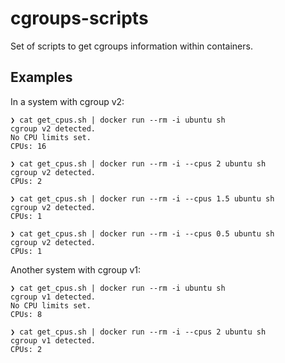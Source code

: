 # cgroups-scripts

Set of scripts to get cgroups information within containers.

## Examples

In a system with cgroup v2:

```console
❯ cat get_cpus.sh | docker run --rm -i ubuntu sh
cgroup v2 detected.
No CPU limits set.
CPUs: 16

❯ cat get_cpus.sh | docker run --rm -i --cpus 2 ubuntu sh
cgroup v2 detected.
CPUs: 2

❯ cat get_cpus.sh | docker run --rm -i --cpus 1.5 ubuntu sh
cgroup v2 detected.
CPUs: 1

❯ cat get_cpus.sh | docker run --rm -i --cpus 0.5 ubuntu sh
cgroup v2 detected.
CPUs: 1
```

Another system with cgroup v1:

```console
❯ cat get_cpus.sh | docker run --rm -i ubuntu sh
cgroup v1 detected.
No CPU limits set.
CPUs: 8

❯ cat get_cpus.sh | docker run --rm -i --cpus 2 ubuntu sh
cgroup v1 detected.
CPUs: 2
```
